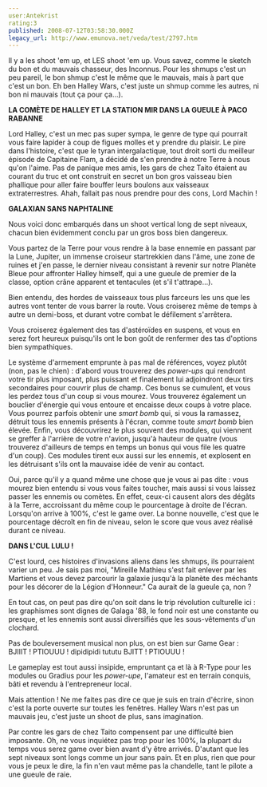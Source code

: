 ```yaml
---
user:Antekrist
rating:3
published: 2008-07-12T03:58:30.000Z
legacy_url: http://www.emunova.net/veda/test/2797.htm
---
```

Il y a les shoot 'em up, et LES shoot 'em up. Vous savez, comme le sketch du bon et du mauvais chasseur, des Inconnus. Pour les shmups c'est un peu pareil, le bon shmup c'est le même que le mauvais, mais à part que c'est un bon. Eh ben Halley Wars, c'est juste un shmup comme les autres, ni bon ni mauvais (tout ça pour ça...).  

  

**LA COMÈTE DE HALLEY ET LA STATION MIR DANS LA GUEULE À PACO RABANNE**  

Lord Halley, c'est un mec pas super sympa, le genre de type qui pourrait vous faire lapider à coup de figues molles et y prendre du plaisir. Le pire dans l'histoire, c'est que le tyran intergalactique, tout droit sorti du meilleur épisode de Capitaine Flam, a décidé de s'en prendre à notre Terre à nous qu'on l'aime. Pas de panique mes amis, les gars de chez Taito étaient au courant du truc et ont construit en secret un bon gros vaisseau bien phallique pour aller faire bouffer leurs boulons aux vaisseaux extraterrestres. Ahah, fallait pas nous prendre pour des cons, Lord Machin !  

  

**GALAXIAN SANS NAPHTALINE**  

Nous voici donc embarqués dans un shoot vertical long de sept niveaux, chacun bien évidemment conclu par un gros boss bien dangereux.  

Vous partez de la Terre pour vous rendre à la base ennemie en passant par la Lune, Jupiter, un immense croiseur startrekkien dans l'âme, une zone de ruines et j'en passe, le dernier niveau consistant à revenir sur notre Planète Bleue pour affronter Halley himself, qui a une gueule de premier de la classe, option crâne apparent et tentacules (et s'il t'attrape...).  

Bien entendu, des hordes de vaisseaux tous plus farceurs les uns que les autres vont tenter de vous barrer la route. Vous croiserez même de temps à autre un demi-boss, et durant votre combat le défilement s'arrêtera.  

Vous croiserez également des tas d'astéroïdes en suspens, et vous en serez fort heureux puisqu'ils ont le bon goût de renfermer des tas d'options bien sympathiques.  

Le système d'armement emprunte à pas mal de références, voyez plutôt (non, pas le chien) : d'abord vous trouverez des _power-ups_ qui rendront votre tir plus imposant, plus puissant et finalement lui adjoindront deux tirs secondaires pour couvrir plus de champ. Ces bonus se cumulent, et vous les perdez tous d'un coup si vous mourez. Vous trouverez également un bouclier d'énergie qui vous entoure et encaisse deux coups à votre place. Vous pourrez parfois obtenir une _smart bomb_ qui, si vous la ramassez, détruit tous les ennemis présents à l'écran, comme toute _smart bomb_ bien élevée. Enfin, vous découvrirez le plus souvent des modules, qui viennent se greffer à l'arrière de votre n'avion, jusqu'à hauteur de quatre (vous trouverez d'ailleurs de temps en temps un bonus qui vous file les quatre d'un coup). Ces modules tirent eux aussi sur les ennemis, et explosent en les détruisant s'ils ont la mauvaise idée de venir au contact.  

Oui, parce qu'il y a quand même une chose que je vous ai pas dite : vous mourez bien entendu si vous vous faites toucher, mais aussi si vous laissez passer les ennemis ou comètes. En effet, ceux-ci causent alors des dégâts à la Terre, accroissant du même coup le pourcentage à droite de l'écran. Lorsqu'on arrive à 100%, c'est le game over. La bonne nouvelle, c'est que le pourcentage décroît en fin de niveau, selon le score que vous avez réalisé durant ce niveau.  

  

**DANS L'CUL LULU !**  

C'est lourd, ces histoires d'invasions aliens dans les shmups, ils pourraient varier un peu. Je sais pas moi, "Mireille Mathieu s'est fait enlever par les Martiens et vous devez parcourir la galaxie jusqu'à la planète des méchants pour les décorer de la Légion d'Honneur." Ca aurait de la gueule ça, non ?  

En tout cas, on peut pas dire qu'on soit dans le trip révolution culturelle ici : les graphismes sont dignes de Galaga '88, le fond noir est une constante ou presque, et les ennemis sont aussi diversifiés que les sous-vêtements d'un clochard.  

Pas de bouleversement musical non plus, on est bien sur Game Gear : BJIIIT ! PTIOUUU ! dipidipidi tututu BJITT ! PTIOUUU !  

Le gameplay est tout aussi insipide, empruntant ça et là à R-Type pour les modules ou Gradius pour les _power-upe_, l'amateur est en terrain conquis, bâti et revendu à l'entrepreneur local.  

Mais attention ! Ne me faites pas dire ce que je suis en train d'écrire, sinon c'est la porte ouverte sur toutes les fenêtres. Halley Wars n'est pas un mauvais jeu, c'est juste un shoot de plus, sans imagination.  

Par contre les gars de chez Taito compensent par une difficulté bien imposante. Oh, ne vous inquiétez pas trop pour les 100%, la plupart du temps vous serez game over bien avant d'y être arrivés. D'autant que les sept niveaux sont longs comme un jour sans pain. Et en plus, rien que pour vous je peux le dire, la fin n'en vaut même pas la chandelle, tant le pilote a une gueule de raie.